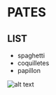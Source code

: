 # PATES

## LIST

- spaghetti
- coquilletes
- papillon

![alt text](https://media1.giphy.com/media/v1.Y2lkPTc5MGI3NjExYzFoM2ZmNzFvbnRmY3N4a3UzNjZvOXl4a3lsMzliMGpxazE5anJqZiZlcD12MV9pbnRlcm5hbF9naWZfYnlfaWQmY3Q9Zw/Q7jwzE2VN1OU7sAyYl/giphy.webp)